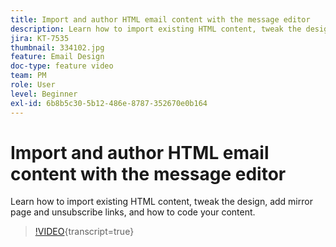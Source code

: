 ```yaml
---
title: Import and author HTML email content with the message editor
description: Learn how to import existing HTML content, tweak the design, add mirror page and unsubscribe links, and how to code your content.
jira: KT-7535
thumbnail: 334102.jpg
feature: Email Design
doc-type: feature video
team: PM
role: User
level: Beginner
exl-id: 6b8b5c30-5b12-486e-8787-352670e0b164
---
```

# Import and author HTML email content with the message editor

Learn how to import existing HTML content, tweak the design, add mirror page and unsubscribe links, and how to code your content.

>[!VIDEO](https://video.tv.adobe.com/v/3427083?quality=12&learn=on){transcript=true}
